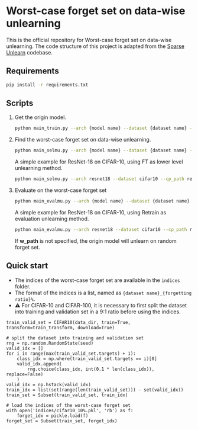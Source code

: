 # Worst-case forget set on data-wise unlearning
This is the official repository for Worst-case forget set on data-wise unlearning. The code structure of this project is adapted from the [Sparse Unlearn](https://github.com/OPTML-Group/Unlearn-Sparse) codebase.

## Requirements
```bash
pip install -r requirements.txt
```

## Scripts
1. Get the origin model.
    ```bash
    python main_train.py --arch {model name} --dataset {dataset name} --epochs {the number of epochs} --lr {learning rate} --save_dir {file to save the orgin model}
    ```

2. Find the worst-case forget set on data-wise unlearning.
    ```bash
    python main_selmu.py --arch {model name} --dataset {dataset name} --cp_path {path of the origin model} --select_epochs {upper level epochs(selection epochs)}--num_indexes_to_replace {data amount of forget set} --unlearn w_{unlearning method for lower level} --unlearn_steps {lower level steps(unlearning steps)} --theta_lr {lower level learning rate} --save_dir {file to save the unleanred model and selecition weight}
    ```
    A simple example for ResNet-18 on CIFAR-10, using FT as lower level unlearning method.
    ```bash
    python main_selmu.py --arch resnet18 --dataset cifar10 --cp_path results/cifar10_resnet/origin/0model_SA_best.pth.tar --select_epochs 2 --num_indexes_to_replace 4500 --unlearn w_FT --unlearn_steps 2 --theta_lr 1e-3 --save_dir results/cifar10_resnet/data-wise
    ```

3. Evaluate on the worst-case forget set
    ```bash
    python main_evalmu.py --arch {model name} --dataset {dataset name} --cp_path {path of the origin model} --unlearn {unlearning method for evaluation}  --num_indexes_to_replace {data amount of forget set} --unlearn_steps {evaluation unlearning steps} --theta_lr {lower level learning rate} --w_path {path of the selection weight} --save_dir {file to save the evaluation result}
    ```
    A simple example for ResNet-18 on CIFAR-10, using Retrain as evaluation unlearning method.
    ```bash
    python main_evalmu.py --arch resnet18 --dataset cifar10 --cp_path results/cifar10_resnet/origin/0model_SA_best.pth.tar --unlearn retrain --num_indexes_to_replace 4500 --unlearn_steps 182 --theta_lr 0.1 --w_path results/cifar10_resnet/data-wise/select_weight.pth.tar --save_dir results/cifar10_resnet/evaluation
    ```
    If **w_path** is not specified, the origin model will unlearn on random forget set.

## Quick start
- The indices of the worst-case forget set are available in the `indices` folder.
- The format of the indices is a list, named as `{dataset name}_{forgetting ratio}%`.
- :warning: For CIFAR-10 and CIFAR-100, it is necessary to first split the dataset into training and validation set in a 9:1 ratio before using the indices.

```
train_valid_set = CIFAR10(data_dir, train=True, transform=train_transform, download=True)

# split the dataset into training and validation set
rng = np.random.RandomState(seed)
valid_idx = []
for i in range(max(train_valid_set.targets) + 1):
    class_idx = np.where(train_valid_set.targets == i)[0]
    valid_idx.append(
        rng.choice(class_idx, int(0.1 * len(class_idx)), replace=False)
    )
valid_idx = np.hstack(valid_idx)
train_idx = list(set(range(len(train_valid_set))) - set(valid_idx))
train_set = Subset(train_valid_set, train_idx)

# load the indices of the worst-case forget set
with open('indices/cifar10_10%.pkl', 'rb') as f:
    forget_idx = pickle.load(f)
forget_set = Subset(train_set, forget_idx)
```